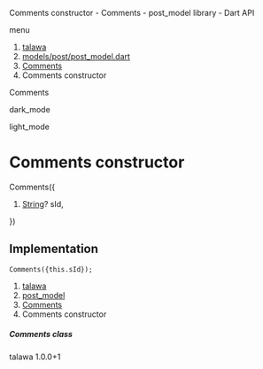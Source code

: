 




Comments constructor - Comments - post\_model library - Dart API







menu

1. [talawa](../../index.html)
2. [models/post/post\_model.dart](../../file-___home_harshil_Desktop_open-source_palisadoes_talawa_lib_models_post_post_model/)
3. [Comments](../../file-___home_harshil_Desktop_open-source_palisadoes_talawa_lib_models_post_post_model/Comments-class.html)
4. Comments constructor

Comments


dark\_mode

light\_mode




# Comments constructor


Comments({

1. [String](https://api.flutter.dev/flutter/dart-core/String-class.html)? sId,

})

## Implementation

```
Comments({this.sId});
```

 


1. [talawa](../../index.html)
2. [post\_model](../../file-___home_harshil_Desktop_open-source_palisadoes_talawa_lib_models_post_post_model/)
3. [Comments](../../file-___home_harshil_Desktop_open-source_palisadoes_talawa_lib_models_post_post_model/Comments-class.html)
4. Comments constructor

##### Comments class





talawa
1.0.0+1






